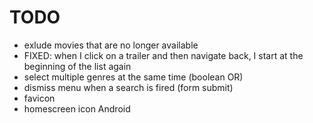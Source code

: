 TODO
====

* exlude movies that are no longer available
* FIXED: when I click on a trailer and then navigate back, I start at the beginning of the list again
* select multiple genres at the same time (boolean OR)
* dismiss menu when a search is fired (form submit)
* favicon
* homescreen icon Android
